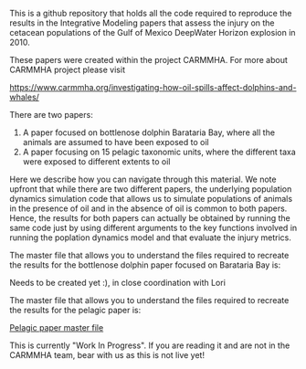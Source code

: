 This is a github repository that holds all the code required to reproduce the results in the Integrative Modeling papers that assess the injury on the cetacean populations of the Gulf of Mexico DeepWater Horizon explosion in 2010.

These papers were created within the project CARMMHA. For more about CARMMHA project please visit

https://www.carmmha.org/investigating-how-oil-spills-affect-dolphins-and-whales/

There are two papers:

1. A paper focused on bottlenose dolphin Barataria Bay, where all the animals are assumed to have been exposed to oil
2. A paper focusing on 15 pelagic taxonomic units, where the different taxa were exposed to different extents to oil

Here we describe how you can navigate through this material. We note upfront that while there are two different papers, the underlying population dynamics simulation code that allows us to simulate populations of animals in the presence of oil and in the absence of oil is common to  both papers. Hence, the results for both papers can actually be obtained by running the same code just by using different arguments to the key functions involved in running the poplation dynamics model and that evaluate the injury metrics.

The master file that allows you to understand the files required to recreate the results for the bottlenose dolphin paper focused on Barataria Bay is:

Needs to be created yet :), in close coordination with Lori

The master file that allows you to understand the files required to recreate the results for the pelagic paper is:

[Pelagic paper master file](https://htmlpreview.github.io/?https://github.com/TiagoAMarques/CARMMHApapersSI/blob/f608690e597f2bd26a8b5258592d643cc0ce15c7/FolderArchitecture2runCode/ElectronicSupplements.html)

This is currently "Work In Progress". If you are reading it and are not in the CARMMHA team, bear with us as this is not live yet!